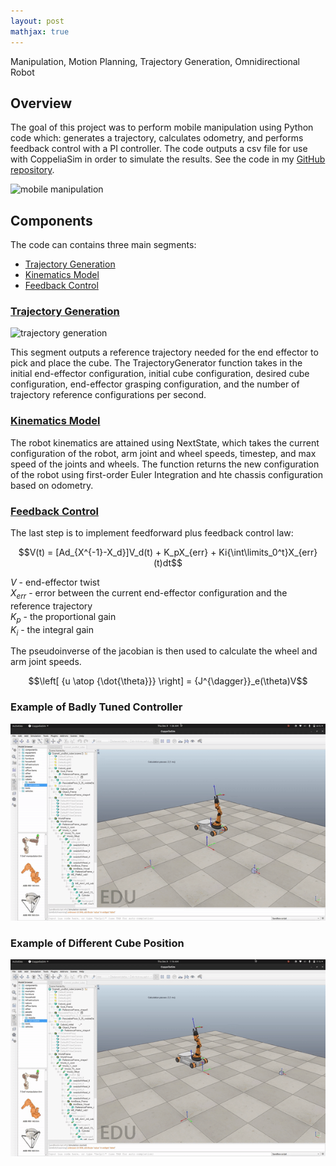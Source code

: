 ```yaml
---
layout: post
mathjax: true
---
```

Manipulation, Motion Planning, Trajectory Generation, Omnidirectional Robot

## Overview
The goal of this project was to perform mobile manipulation using Python code which: generates a trajectory, calculates odometry, and performs feedback control with a PI controller. The code outputs a csv file for use with CoppeliaSim in order to simulate the results. See the code in my [GitHub repository](https://github.com/WallabyLester/Mobile_Manipulation).

![mobile manipulation](/files/mobile-manipulation/mobile-manipulation.gif)

## Components
The code can contains three main segments:
- [Trajectory Generation](#trajectory-generation)
- [Kinematics Model](#kinematics-model)
- [Feedback Control](#feedback-control)

### [Trajectory Generation](#trajectory-generation)

![trajectory generation](/files/mobile-manipulation/trajectory-generation.gif)

This segment outputs a reference trajectory needed for the end effector to pick and place the cube. The TrajectoryGenerator function takes in the initial end-effector configuration, initial cube configuration, desired cube configuration, end-effector grasping configuration, and the number of trajectory reference configurations per second.

### [Kinematics Model](#kinematics-model)

The robot kinematics are attained using NextState, which takes the current configuration of the robot, arm joint and wheel speeds, timestep, and max speed of the joints and wheels. The function returns the new configuration of the robot using first-order Euler Integration and hte chassis configuration based on odometry. 

### [Feedback Control](#feedback-control)
The last step is to implement feedforward plus feedback control law:

$$V(t) = [Ad_{X^{-1}-X_d}]V_d(t) + K_pX_{err} + Ki{\int\limits_0^t}X_{err}(t)dt$$

$V$ - end-effector twist\
$X_{err}$ - error between the current end-effector configuration and the reference trajectory\
$K_{p}$ - the proportional gain\
$K_{i}$ - the integral gain

The pseudoinverse of the jacobian is then used to calculate the wheel and arm joint speeds. 

$$\left[ {u \atop {\dot{\theta}}} \right] = {J^{\dagger}}_e(\theta)V$$

### Example of Badly Tuned Controller
![overshoot](/files/mobile-manipulation/overshoot.gif)

### Example of Different Cube Position
![new task](/files/mobile-manipulation/new-task.gif)
